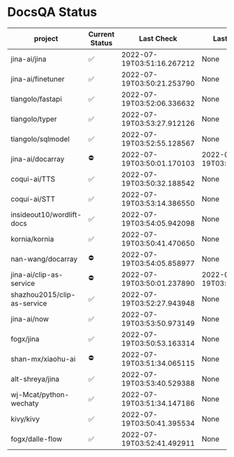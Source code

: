 # DocsQA Status

|          project          |Current Status|        Last Check        |      Last Downtime       |
|---------------------------|--------------|--------------------------|--------------------------|
|jina-ai/jina               |✅            |2022-07-19T03:51:16.267212|None                      |
|jina-ai/finetuner          |✅            |2022-07-19T03:50:21.253790|None                      |
|tiangolo/fastapi           |✅            |2022-07-19T03:52:06.336632|None                      |
|tiangolo/typer             |✅            |2022-07-19T03:53:27.912126|None                      |
|tiangolo/sqlmodel          |✅            |2022-07-19T03:52:55.128567|None                      |
|jina-ai/docarray           |⛔️           |2022-07-19T03:50:01.170103|2022-07-19T03:50:01.170088|
|coqui-ai/TTS               |✅            |2022-07-19T03:50:32.188542|None                      |
|coqui-ai/STT               |✅            |2022-07-19T03:53:14.386550|None                      |
|insideout10/wordlift-docs  |✅            |2022-07-19T03:54:05.942098|None                      |
|kornia/kornia              |✅            |2022-07-19T03:50:41.470650|None                      |
|nan-wang/docarray          |⛔️           |2022-07-19T03:54:05.858977|None                      |
|jina-ai/clip-as-service    |⛔️           |2022-07-19T03:50:01.237890|2022-07-19T03:50:01.237874|
|shazhou2015/clip-as-service|✅            |2022-07-19T03:52:27.943948|None                      |
|jina-ai/now                |✅            |2022-07-19T03:53:50.973149|None                      |
|fogx/jina                  |✅            |2022-07-19T03:50:53.163314|None                      |
|shan-mx/xiaohu-ai          |⛔️           |2022-07-19T03:51:34.065115|None                      |
|alt-shreya/jina            |✅            |2022-07-19T03:53:40.529388|None                      |
|wj-Mcat/python-wechaty     |✅            |2022-07-19T03:51:34.147186|None                      |
|kivy/kivy                  |✅            |2022-07-19T03:50:41.395534|None                      |
|fogx/dalle-flow            |✅            |2022-07-19T03:52:41.492911|None                      |
